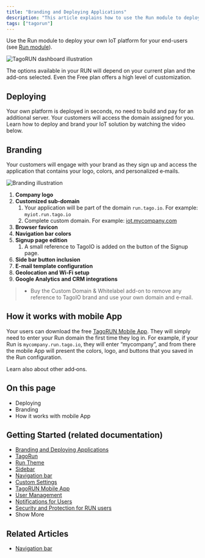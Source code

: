 ```yaml
---
title: "Branding and Deploying Applications"
description: "This article explains how to use the Run module to deploy a customizable IoT platform (RUN) for end users, and outlines deployment and branding options, including mobile app considerations."
tags: ["tagorun"]
---
```

Use the Run module to deploy your own IoT platform for your end-users (see [Run module](link-to-run-module)).

![TagoRUN dashboard illustration](/docs_imagem/tagorun/branding-and-deploying-applications-2.gif)

The options available in your RUN will depend on your current plan and the add-ons selected. Even the Free plan offers a high level of customization.

## Deploying

Your own platform is deployed in seconds, no need to build and pay for an additional server. Your customers will access the domain assigned for you. Learn how to deploy and brand your IoT solution by watching the video below.

## Branding

Your customers will engage with your brand as they sign up and access the application that contains your logo, colors, and personalized e‑mails.

![Branding illustration](/docs_imagem/tagorun/branding-and-deploying-applications-2.gif)

1. **Company logo**  
2. **Customized sub-domain**  
   1. Your application will be part of the domain `run.tago.io`. For example: `myiot.run.tago.io`  
   2. Complete custom domain. For example: [iot.mycompany.com](https://iot.mycompany.com/)  
3. **Browser favicon**  
4. **Navigation bar colors**  
5. **Signup page edition**  
   1. A small reference to TagoIO is added on the button of the Signup page.  
6. **Side bar button inclusion**  
7. **E‑mail template configuration**  
8. **Geolocation and Wi‑Fi setup**  
9. **Google Analytics and CRM integrations**

> * Buy the Custom Domain & Whitelabel add-on to remove any reference to TagoIO brand and use your own domain and e‑mail.

## How it works with mobile App

Your users can download the free [TagoRUN Mobile App](link-to-tagorun-mobile-app). They will simply need to enter your Run domain the first time they log in. For example, if your Run is `mycompany.run.tago.io`, they will enter “mycompany”, and from there the mobile App will present the colors, logo, and buttons that you saved in the Run configuration.

Learn also about other add‑ons.

## On this page

- Deploying
- Branding
- How it works with mobile App

## Getting Started (related documentation)

- [Branding and Deploying Applications](link-to-branding-and-deploying-applications)
- [TagoRun](link-to-tagorun)
- [Run Theme](../tagoio/run-theme)
- [Sidebar](../tagoio/sidebar)
- [Navigation bar](../tagoio/navigation-bar)
- [Custom Settings](../tagoio/custom-settings)
- [TagoRUN Mobile App](link-to-tagorun-mobile-app)
- [User Management](link-to-user-management)
- [Notifications for Users](link-to-notifications-for-users)
- [Security and Protection for RUN users](../tagoio/account/security-and-protection-for-run-users)
- Show More

## Related Articles

- [Navigation bar](../tagoio/navigation-bar)